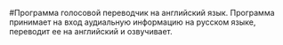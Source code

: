 #Программа голосовой переводчик на английский язык.
Программа принимает на вход аудиальную информацию на русском языке, переводит ее на английский и озвучивает.
